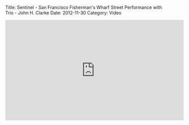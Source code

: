 Title: Sentinel - San Francisco Fisherman's Wharf Street Performance with Trio - John H. Clarke
Date: 2012-11-30
Category: Video

<iframe width="560" height="315" src="https://www.youtube.com/embed/ZxJHARXiNQ4" title="YouTube video player" frameborder="0" allow="accelerometer; autoplay; clipboard-write; encrypted-media; gyroscope; picture-in-picture" allowfullscreen></iframe>

